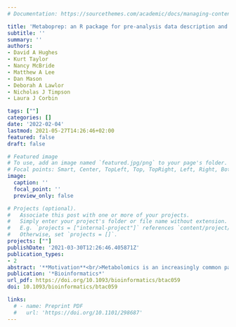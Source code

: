 ```yaml
---
# Documentation: https://sourcethemes.com/academic/docs/managing-content/

title: 'Metaboprep: an R package for pre-analysis data description and processing'
subtitle: ''
summary: ''
authors:
- David A Hughes
- Kurt Taylor
- Nancy McBride
- Matthew A Lee
- Dan Mason
- Deborah A Lawlor
- Nicholas J Timpson
- Laura J Corbin

tags: [""]
categories: []
date: '2022-02-04'
lastmod: 2021-05-27T14:26:46+02:00
featured: false
draft: false

# Featured image
# To use, add an image named `featured.jpg/png` to your page's folder.
# Focal points: Smart, Center, TopLeft, Top, TopRight, Left, Right, BottomLeft, Bottom, BottomRight.
image:
  caption: ''
  focal_point: ''
  preview_only: false

# Projects (optional).
#   Associate this post with one or more of your projects.
#   Simply enter your project's folder or file name without extension.
#   E.g. `projects = ["internal-project"]` references `content/project/deep-learning/index.md`.
#   Otherwise, set `projects = []`.
projects: [""]
publishDate: '2021-03-30T12:26:46.405871Z'
publication_types:
- 2
abstract: '**Motivation**<br/>Metabolomics is an increasingly common part of health research and there is need for pre-analytical data processing. Researchers typically need to characterise the data and to exclude errors within the context of the intended analysis. While some pre-processing steps are common, there is currently a lack of standardization and reporting transparency for these procedures. **Results**<br/> Here we introduce metaboprep, a standardised data processing workflow to extract and characterise high quality metabolomics data sets. The package extracts data from pre-formed worksheets, provides summary statistics and enables the user to select samples and metabolites for their analysis based on a set of quality metrics. A report summarising quality metrics and the influence of available batch variables on the data is generated for the purpose of open disclosure. Where possible, we provide users flexibility in defining their own selection thresholds. **Availability and implementation**<br/> metaboprep is an open-source R package available at https://github.com/MRCIEU/metaboprep'
publication: '*Bioinformatics*'
url_pdf: https://doi.org/10.1093/bioinformatics/btac059
doi: 10.1093/bioinformatics/btac059

links:
  # - name: Preprint PDF
  #   url: 'https://doi.org/10.1101/298687'
---
```

